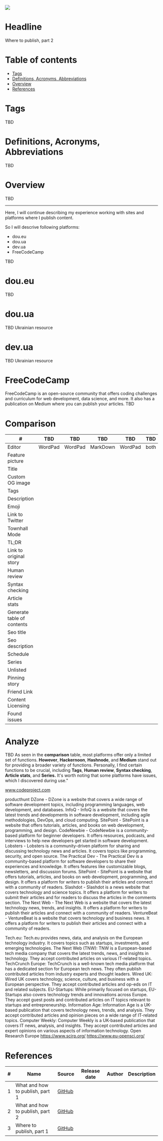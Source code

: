 <img src="https://img.shields.io/badge/Maintained%3F-yes-green.svg"/>

# Headline
Where to publish, part 2

# Table of contents
- [Tags](./PublishWhere2_en.md#tags)
- [Definitions, Acronyms, Abbreviations](./PublishWhere2_en.md#definitions-acronyms-abbreviations)
- [Overview](./PublishWhere2_en.md#overview)
- [References](./PublishWhere2_en.md#references)

# Tags
TBD

# Definitions, Acronyms, Abbreviations
TBD

# Overview
TBD 

---

Here, I will continue describing my experience working with sites and platforms where I publish content.

So I will descrive following platforms:
- dou.eu
- dou.ua
- dev.ua
- FreeCodeCamp

TBD

# dou.eu
TBD

# dou.ua
TBD
Ukrainian resource

# dev.ua
TBD 
Ukrainian resource

# FreeCodeCamp 
FreeCodeCamp is an open-source community that offers coding challenges and curriculum for web development, data science, and more.
It also has a publication on Medium where you can publish your articles.
TBD 

# Comparison
| #             |TBD |TBD|TBD|TBD|TBD|TBD|TBD|
| -             |---------- |--------|------|------|------|-----|:------:|
|Editor         |WordPad  |WordPad|MarkDown|WordPad|both|WordPad|WordPad |
|Feature picture|          |       |     |     |     |    |      |
|Title          |          |       |     |     |     |    |      |
|Custom OG image|          |       |     |     |     |    |      |
|Tags           |          |       |     |     |     |    |      |
|Description    |          |       |     |     |     |    |      |
|Emoji          |          |       |     |     |     |    |      |
|Link to Twitter|          |       |     |     |     |    |      |
|Townhall Mode  |          |       |     |     |     |    |      |
|TL;DR          |          |       |     |     |     |    |      |
|Link to original story|   |       |     |     |     |    |      |
|Human review   |          |       |     |     |     |    |      |
|Syntax checking|          |       |     |     |     |    |      |
|Article stats  |          |       |     |     |     |    |      |
|Generate table of contents| |     |     |     |     |    |      |
|Seo title      |          |       |     |     |     |    |      |
|Seo description|          |       |     |     |     |    |      |
|Schedule       |          |       |     |     |     |    |      |
|Series         |          |       |     |     |     |    |      |
|Unlisted       |          |       |     |     |     |    |      |
|Pinning story  |          |       |     |     |     |    |      |
|Friend Link    |          |       |     |     |     |    |      |
|Content Licensing|        |       |     |     |     |    |      |
|Found issues   |          |       |     |     |     |    |      |

# Analyze
TBD 
As seen in the **comparison** table, most platforms offer only a limited set of functions.
**However**, **Hackernoon**, **Hashnode**, and **Medium** stand out for providing a broader variety of functions.
Personally, I find certain functions to be crucial, including **Tags**, **Human review**, **Syntax checking**, **Article stats**, and **Series.**
It's worth noting that some platforms have issues, which I discovered during use."


www.codeproject.com

producthunt
DZone - DZone is a website that covers a wide range of software development topics, including programming languages, web development, and databases.
InfoQ - InfoQ is a website that covers the latest trends and developments in software development, including agile methodologies, DevOps, and cloud computing.
SitePoint - SitePoint is a website that offers tutorials, articles, and books on web development, programming, and design.
CodeNewbie - CodeNewbie is a community-based platform for beginner developers. It offers resources, podcasts, and interviews to help new developers get started in software development.
Lobsters - Lobsters is a community-driven platform for sharing and discussing technology news and articles. It covers topics like programming, security, and open source.
The Practical Dev - The Practical Dev is a community-based platform for software developers to share their experiences and knowledge. It offers features like customizable blogs, newsletters, and discussion forums.
SitePoint - SitePoint is a website that offers tutorials, articles, and books on web development, programming, and design. It offers a platform for writers to publish their articles and connect with a community of readers.
Slashdot - Slashdot is a news website that covers technology and science topics. It offers a platform for writers to submit their articles and for readers to discuss the articles in the comments section.
The Next Web - The Next Web is a website that covers the latest technology news, trends, and insights. It offers a platform for writers to publish their articles and connect with a community of readers.
VentureBeat - VentureBeat is a website that covers technology and business news. It offers a platform for writers to publish their articles and connect with a community of readers.

Tech.eu: Tech.eu provides news, data, and analysis on the European technology industry. It covers topics such as startups, investments, and emerging technologies.
The Next Web (TNW): TNW is a European-based tech media company that covers the latest trends, news, and insights in technology. They accept contributed articles on various IT-related topics.
TechCrunch Europe: TechCrunch is a well-known tech media platform that has a dedicated section for European tech news. They often publish contributed articles from industry experts and thought leaders.
Wired UK: Wired UK covers technology, science, culture, and business with a European perspective. They accept contributed articles and op-eds on IT and related subjects.
EU-Startups: While primarily focused on startups, EU-Startups also covers technology trends and innovations across Europe. They accept guest posts and contributed articles on IT topics relevant to startups and entrepreneurship.
Information Age: Information Age is a UK-based publication that covers technology news, trends, and analysis. They accept contributed articles and opinion pieces on a wide range of IT-related topics.
Computer Weekly: Computer Weekly is a UK-based publication that covers IT news, analysis, and insights. They accept contributed articles and expert opinions on various aspects of information technology.
Open Research Europe 
https://www.scirp.org/
https://www.eu-opensci.org/

# References
| # | Name                 | Source                | Release date           |  Author                 | Description   |
| - | ---------------------|---------------------- |----------------------- | ----------------------- |:-------------:|
| 1 | What and how to publish, part 1 |[GitHub](./PublishWhat1_en.md) | | | |
| 2 | What and how to publish, part 2 |[GitHub](./PublishWhat2_en.md) | | | |
| 3 | Where to publish, part 1 |[GitHub](./PublishWhere1_en.md) | | | |